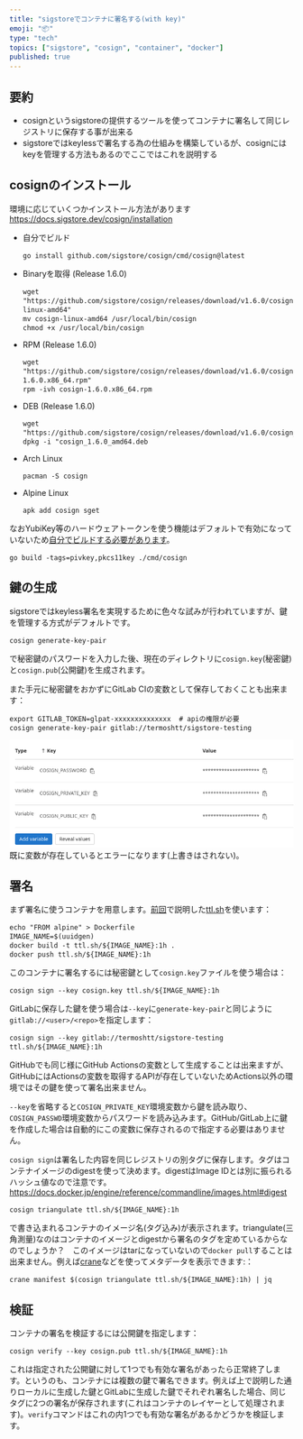 ```yaml
---
title: "sigstoreでコンテナに署名する(with key)"
emoji: "📦"
type: "tech"
topics: ["sigstore", "cosign", "container", "docker"]
published: true
---
```


要約
-----

- cosignというsigstoreの提供するツールを使ってコンテナに署名して同じレジストリに保存する事が出来る
- sigstoreではkeylessで署名する為の仕組みを構築しているが、cosignにはkeyを管理する方法もあるのでここではこれを説明する

cosignのインストール
---------------------
環境に応じていくつかインストール方法があります
https://docs.sigstore.dev/cosign/installation

- 自分でビルド
  ```shell
  go install github.com/sigstore/cosign/cmd/cosign@latest
  ```
- Binaryを取得 (Release 1.6.0)
  ```shell
  wget "https://github.com/sigstore/cosign/releases/download/v1.6.0/cosign-linux-amd64"
  mv cosign-linux-amd64 /usr/local/bin/cosign
  chmod +x /usr/local/bin/cosign
  ```
- RPM (Release 1.6.0)
  ```shell
  wget "https://github.com/sigstore/cosign/releases/download/v1.6.0/cosign-1.6.0.x86_64.rpm"
  rpm -ivh cosign-1.6.0.x86_64.rpm
  ```
- DEB (Release 1.6.0)
  ```shell
  wget "https://github.com/sigstore/cosign/releases/download/v1.6.0/cosign_1.6.0_amd64.deb"
  dpkg -i "cosign_1.6.0_amd64.deb
  ```
- Arch Linux
  ```shell
  pacman -S cosign
  ```
- Alpine Linux
  ```shell
  apk add cosign sget
  ```

なおYubiKey等のハードウェアトークンを使う機能はデフォルトで有効になっていないため[自分でビルドする必要があります](https://github.com/sigstore/cosign/blob/main/TOKENS.md)。

```shell
go build -tags=pivkey,pkcs11key ./cmd/cosign
```

鍵の生成
---------
sigstoreではkeyless署名を実現するために色々な試みが行われていますが、鍵を管理する方式がデフォルトです。
```shell
cosign generate-key-pair
```
で秘密鍵のパスワードを入力した後、現在のディレクトリに`cosign.key`(秘密鍵)と`cosign.pub`(公開鍵)を生成されます。

また手元に秘密鍵をおかずにGitLab CIの変数として保存しておくことも出来ます：
```shell
export GITLAB_TOKEN=glpat-xxxxxxxxxxxxxx  # apiの権限が必要
cosign generate-key-pair gitlab://termoshtt/sigstore-testing
```

![Generated variables in GitLab CI](/images/cosign-generate-key-gitlab.png)
既に変数が存在しているとエラーになります(上書きはされない)。

署名
-----

まず署名に使うコンテナを用意します。[前回](https://zenn.dev/termoshtt/articles/ttlsh-ephemeral-container-registry)で説明した[ttl.sh](https://ttl.sh)を使います：

```shell
echo "FROM alpine" > Dockerfile
IMAGE_NAME=$(uuidgen)
docker build -t ttl.sh/${IMAGE_NAME}:1h .
docker push ttl.sh/${IMAGE_NAME}:1h
```

このコンテナに署名するには秘密鍵として`cosign.key`ファイルを使う場合は：
```shell
cosign sign --key cosign.key ttl.sh/${IMAGE_NAME}:1h
```
GitLabに保存した鍵を使う場合は`--key`に`generate-key-pair`と同じように`gitlab://<user>/<repo>`を指定します：
```shell
cosign sign --key gitlab://termoshtt/sigstore-testing ttl.sh/${IMAGE_NAME}:1h
```

GitHubでも同じ様にGitHub Actionsの変数として生成することは出来ますが、GitHubにはActionsの変数を取得するAPIが存在していないためActions以外の環境ではその鍵を使って署名出来ません。

`--key`を省略すると`COSIGN_PRIVATE_KEY`環境変数から鍵を読み取り、`COSIGN_PASSWD`環境変数からパスワードを読み込みます。GitHub/GitLab上に鍵を作成した場合は自動的にこの変数に保存されるので指定する必要はありません。

`cosign sign`は署名した内容を同じレジストリの別タグに保存します。タグはコンテナイメージのdigestを使って決めます。digestはImage IDとは別に振られるハッシュ値なので注意です。
https://docs.docker.jp/engine/reference/commandline/images.html#digest

```shell
cosign triangulate ttl.sh/${IMAGE_NAME}:1h
```
で書き込まれるコンテナのイメージ名(タグ込み)が表示されます。triangulate(三角測量)なのはコンテナのイメージとdigestから署名のタグを定めているからなのでしょうか？　このイメージはtarになっていないので`docker pull`することは出来ません。例えば[crane](https://github.com/google/go-containerregistry/blob/main/cmd/crane/README.md)などを使ってメタデータを表示できます:：
```shell
crane manifest $(cosign triangulate ttl.sh/${IMAGE_NAME}:1h) | jq
```

検証
-----

コンテナの署名を検証するには公開鍵を指定します：
```shell
cosign verify --key cosign.pub ttl.sh/${IMAGE_NAME}:1h
```
これは指定された公開鍵に対して1つでも有効な署名があったら正常終了します。というのも、コンテナには複数の鍵で署名できます。例えば上で説明した通りローカルに生成した鍵とGitLabに生成した鍵でそれぞれ署名した場合、同じタグに2つの署名が保存されます(これはコンテナのレイヤーとして処理されます)。`verify`コマンドはこれの内1つでも有効な署名があるかどうかを検証します。
